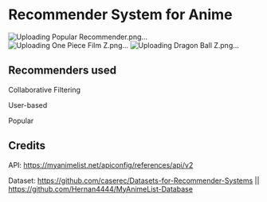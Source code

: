# Recommender System for Anime

![Uploading Popular Recommender.png…]()
![Uploading One Piece Film Z.png…]()
![Uploading Dragon Ball Z.png…]()


## Recommenders used 
Collaborative Filtering

User-based

Popular 

## Credits
API: https://myanimelist.net/apiconfig/references/api/v2

Dataset: https://github.com/caserec/Datasets-for-Recommender-Systems || https://github.com/Hernan4444/MyAnimeList-Database 
